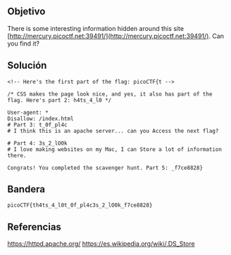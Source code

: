 ## Objetivo
There is some interesting information hidden around this site [http://mercury.picoctf.net:39491/](http://mercury.picoctf.net:39491/). Can you find it?
## Solución
```
<!-- Here's the first part of the flag: picoCTF{t -->

/* CSS makes the page look nice, and yes, it also has part of the flag. Here's part 2: h4ts_4_l0 */

User-agent: *
Disallow: /index.html
# Part 3: t_0f_pl4c
# I think this is an apache server... can you Access the next flag?

# Part 4: 3s_2_lO0k
# I love making websites on my Mac, I can Store a lot of information there.

Congrats! You completed the scavenger hunt. Part 5: _f7ce8828}
```
## Bandera
```
picoCTF{th4ts_4_l0t_0f_pl4c3s_2_lO0k_f7ce8828}
```

## Referencias
https://httpd.apache.org/
https://es.wikipedia.org/wiki/.DS_Store
